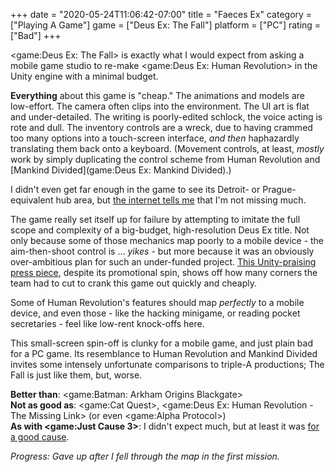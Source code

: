 +++
date = "2020-05-24T11:06:42-07:00"
title = "Faeces Ex"
category = ["Playing A Game"]
game = ["Deus Ex: The Fall"]
platform = ["PC"]
rating = ["Bad"]
+++

<game:Deus Ex: The Fall> is exactly what I would expect from asking a mobile game studio to re-make <game:Deus Ex: Human Revolution> in the Unity engine with a minimal budget.

<b>Everything</b> about this game is "cheap."  The animations and models are low-effort.  The camera often clips into the environment.  The UI art is flat and under-detailed.  The writing is poorly-edited schlock, the voice acting is rote and dull.  The inventory controls are a wreck, due to having crammed too many options into a touch-screen interface, <i>and then</i> haphazardly translating them back onto a keyboard.  (Movement controls, at least, <i>mostly</i> work by simply duplicating the control scheme from Human Revolution and [Mankind Divided](game:Deus Ex: Mankind Divided).)

I didn't even get far enough in the game to see its Detroit- or Prague-equivalent hub area, but <a href="https://steamcommunity.com/app/258180/discussions/0/540741858706530751/">the internet tells me</a> that I'm not missing much.

The game really set itself up for failure by attempting to imitate the full scope and complexity of a big-budget, high-resolution Deus Ex title.  Not only because some of those mechanics map poorly to a mobile device - the aim-then-shoot control is ... <i>yikes</i> - but more because it was an obviously over-ambitious plan for such an under-funded project.  <a href="https://unity3d.com/showcase/case-stories/nfusion-eidosmontreal-deusex-thefall">This Unity-praising press piece</a>, despite its promotional spin, shows off how many corners the team had to cut to crank this game out quickly and cheaply.

Some of Human Revolution's features should map <i>perfectly</i> to a mobile device, and even those - like the hacking minigame, or reading pocket secretaries - feel like low-rent knock-offs here.

This small-screen spin-off is clunky for a mobile game, and just plain bad for a PC game.  Its resemblance to Human Revolution and Mankind Divided invites some intensely unfortunate comparisons to triple-A productions; The Fall is just like them, but, worse.

<b>Better than</b>: <game:Batman: Arkham Origins Blackgate>  
<b>Not as good as</b>: <game:Cat Quest>, <game:Deus Ex: Human Revolution - The Missing Link> (or even <game:Alpha Protocol>)  
<b>As with <game:Just Cause 3></b>: I didn't expect much, but at least it was <a href="https://www.techradar.com/news/get-54-square-enix-pc-games-for-under-dollar40-in-this-amazing-steam-charity-bundle">for a good cause</a>.

<i>Progress: Gave up after I fell through the map in the first mission.</i>
